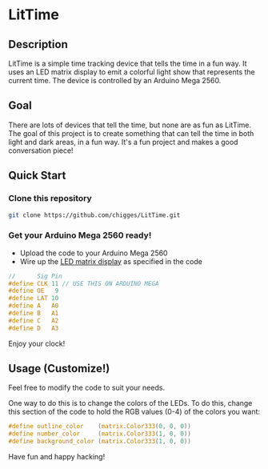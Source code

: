 # LitTime

## Description

LitTime is a simple time tracking device that tells the time in a fun way. It uses an LED matrix display to emit a colorful 
light show that represents the current time. The device is controlled by an Arduino Mega 2560. 

## Goal

There are lots of devices that tell the time, but none are as fun as LitTime. The goal of this project is to create something that
can tell the time in both light and dark areas, in a fun way. It's a fun project and makes a good conversation piece!

## Quick Start

### Clone this repository

```bash
git clone https://github.com/chigges/LitTime.git
```

### Get your Arduino Mega 2560 ready!

- Upload the code to your Arduino Mega 2560
- Wire up the [LED matrix display](https://www.adafruit.com/product/2279) as specified in the code
```c
//      Sig Pin
#define CLK 11 // USE THIS ON ARDUINO MEGA
#define OE   9
#define LAT 10
#define A   A0
#define B   A1
#define C   A2
#define D   A3
```

Enjoy your clock!

## Usage (Customize!)

Feel free to modify the code to suit your needs.

One way to do this is to change the colors of the LEDs. To do this, change this section of the code to hold the RGB values (0-4) of the colors you want:
```c
#define outline_color    (matrix.Color333(0, 0, 0))
#define number_color     (matrix.Color333(1, 0, 0))
#define background_color (matrix.Color333(1, 0, 0))
```

Have fun and happy hacking!
